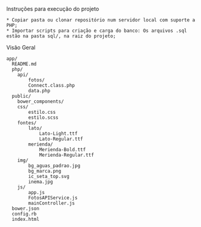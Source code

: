 Instruções para execução do projeto

    * Copiar pasta ou clonar repositório num servidor local com suporte a PHP;
    * Importar scripts para criação e carga do banco: Os arquivos .sql estão na pasta sql/, na raiz do projeto;

Visão Geral

```
app/
  README.md
  php/
    api/
        fotos/
        Connect.class.php
        data.php
  public/
    bower_components/
    css/
        estilo.css
        estilo.scss
    fontes/
        lato/
            Lato-Light.ttf
            Lato-Regular.ttf
        merienda/
            Merienda-Bold.ttf
            Merienda-Regular.ttf
    img/
        bg_aguas_padrao.jpg
        bg_marca.png
        ic_seta_top.svg
        inema.jpg
    js/
        app.js
        FotosAPIService.js
        mainController.js
  bower.json
  config.rb
  index.html
```